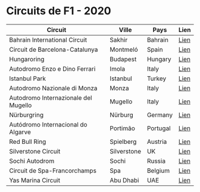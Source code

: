 # Circuits de F1 - 2020

| Circuit | Ville | Pays | Lien |
|---------|------|------|------|
| Bahrain International Circuit | Sakhir | Bahrain | [Lien](http://en.wikipedia.org/wiki/Bahrain_International_Circuit) |
| Circuit de Barcelona-Catalunya | Montmeló | Spain | [Lien](http://en.wikipedia.org/wiki/Circuit_de_Barcelona-Catalunya) |
| Hungaroring | Budapest | Hungary | [Lien](http://en.wikipedia.org/wiki/Hungaroring) |
| Autodromo Enzo e Dino Ferrari | Imola | Italy | [Lien](http://en.wikipedia.org/wiki/Autodromo_Enzo_e_Dino_Ferrari) |
| Istanbul Park | Istanbul | Turkey | [Lien](http://en.wikipedia.org/wiki/Istanbul_Park) |
| Autodromo Nazionale di Monza | Monza | Italy | [Lien](http://en.wikipedia.org/wiki/Autodromo_Nazionale_Monza) |
| Autodromo Internazionale del Mugello | Mugello | Italy | [Lien](http://en.wikipedia.org/wiki/Mugello_Circuit) |
| Nürburgring | Nürburg | Germany | [Lien](http://en.wikipedia.org/wiki/N%C3%BCrburgring) |
| Autódromo Internacional do Algarve | Portimão | Portugal | [Lien](http://en.wikipedia.org/wiki/Algarve_International_Circuit) |
| Red Bull Ring | Spielberg | Austria | [Lien](http://en.wikipedia.org/wiki/Red_Bull_Ring) |
| Silverstone Circuit | Silverstone | UK | [Lien](http://en.wikipedia.org/wiki/Silverstone_Circuit) |
| Sochi Autodrom | Sochi | Russia | [Lien](http://en.wikipedia.org/wiki/Sochi_Autodrom) |
| Circuit de Spa-Francorchamps | Spa | Belgium | [Lien](http://en.wikipedia.org/wiki/Circuit_de_Spa-Francorchamps) |
| Yas Marina Circuit | Abu Dhabi | UAE | [Lien](http://en.wikipedia.org/wiki/Yas_Marina_Circuit) |

